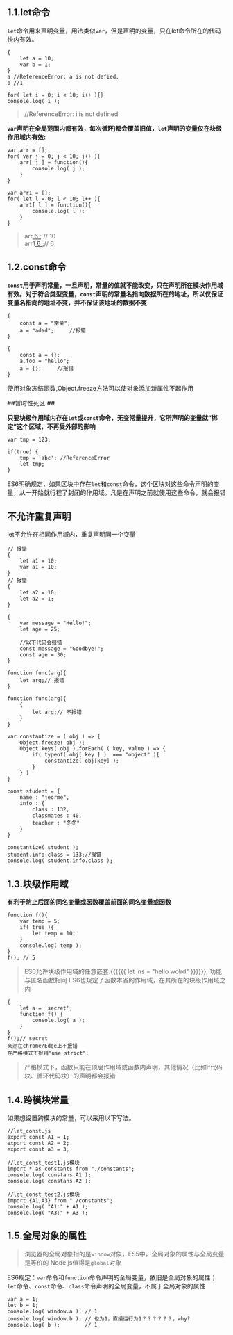 ## 1.1.let命令

`let`命令用来声明变量，用法类似`var`，但是声明的变量，只在let命令所在的代码快内有效。

```
{
	let a = 10;
	var b = 1;
}
a //ReferenceError: a is not defied.   
b //1
```

```
for( let i = 0; i < 10; i++ ){}
console.log( i );
```
> //ReferenceError: i is not defined


**`var`声明在全局范围内都有效，每次循环j都会覆盖旧值，`let`声明的变量仅在块级作用域内有效:**
```
var arr = [];
for( var j = 0; j < 10; j++ ){
	arr[ j ] = function(){
		console.log( j );
	}
}

var arr1 = [];
for( let l = 0; l < 10; l++ ){
	arr1[ l ] = function(){
		console.log( l );
	}
}
```

> arr[ 6 ](); // 10   
> arr1[ 6 ]();// 6

## 1.2.const命令 ##

**`const`用于声明常量，一旦声明，常量的值就不能改变，只在声明所在模块作用域有效。对于符合类型变量，`const`声明的常量名指向数据所在的地址，所以仅保证变量名指向的地址不变，并不保证该地址的数据不变**

```
{
	const a = "常量";
	a = "adad";		//报错
}
```

```
{
	const a = {};
	a.foo = "hello";
	a = {};		//报错
}
```

使用对象冻结函数,Object.freeze方法可以使对象添加新属性不起作用


##暂时性死区:##

**只要块级作用域内存在`let`或`const`命令，无变常量提升，它所声明的变量就“绑定”这个区域，不再受外部的影响**

```
var tmp = 123;

if(true) {
	tmp = 'abc'; //ReferenceError
	let tmp;
}
```
ES6明确规定，如果区块中存在`let`和`const`命令，这个区块对这些命令声明的变量，从一开始就行程了封闭的作用域。凡是在声明之前就使用这些命令，就会报错

## 不允许重复声明 ##

let不允许在相同作用域内，重复声明同一个变量
```
// 报错
{
	let a1 = 10;
	var a1 = 10;
}
// 报错
{
	let a2 = 10;
	let a2 = 1;
}

{
	var message = "Hello!";
	let age = 25;

	//以下代码会报错
	const message = "Goodbye!";
	const age = 30;
}

function func(arg){
	let arg;// 报错
}

function func(arg){
	{
		let arg;// 不报错
	}
}
```

```
var constantize = ( obj ) => {
	Object.freeze( obj );
	Object.keys( obj ).forEach( ( key, value ) => {
		if( typeof( obj[ key ] )  === "object" ){
			constantize( obj[key] );
		}
	} )
}

const student = {
	name : "jeorme",
	info : {
		class : 132,
		classmates : 40,
		teacher : "冬冬"
	}
}

constantize( student );
student.info.class = 133;//报错
console.log( student.info.class );
```

## 1.3.块级作用域 ##

**有利于防止后面的同名变量或函数覆盖前面的同名变量或函数**

```
function f(){
	var temp = 5;
	if( true ){
		let temp = 10;
	}
	console.log( temp );
}
f(); // 5
```

> ES6允许块级作用域的任意嵌套:{{{{{{ let ins = "hello wolrd" }}}}}}; 功能与匿名函数相同
> ES6也规定了函数本省的作用域，在其所在的块级作用域之内

```
{
	let a = 'secret';
	function f() {
		console.log( a );
	}
}
f();// secret
亲测在chrome/Edge上不报错
在严格模式下报错"use strict";
```

> 严格模式下，函数只能在顶层作用域或函数内声明，其他情况（比如if代码块、循环代码块）的声明都会报错

## 1.4.跨模块常量 ##

如果想设置跨模块的常量，可以采用以下写法。

```
//let_const.js
export const A1 = 1;
export const A2 = 2;
export const a3 = 3;

//let_const_test1.js模块
import * as constants from "./constants";
console.log( constans.A1 );
console.log( constans.A2 );

//let_const_test2.js模块
import {A1,A3} from "./constants";
console.log( "A1:" + A1 );
console.log( "A3:" + A3 );
```

## 1.5.全局对象的属性 ##

> 浏览器的全局对象指的是`window`对象，ES5中，全局对象的属性与全局变量是等价的
> Node.js值得是`global`对象

ES6规定：`var`命令和`function`命令声明的全局变量，依旧是全局对象的属性；`let`命令、`const`命令、`class`命令声明的全局变量，不属于全局对象的属性

```
var a = 1;
let b = 1;
console.log( window.a ); // 1
console.log( window.b ); // 也为1，直接运行为1？？？？？？，why?
console.log( b );		 // 1
```